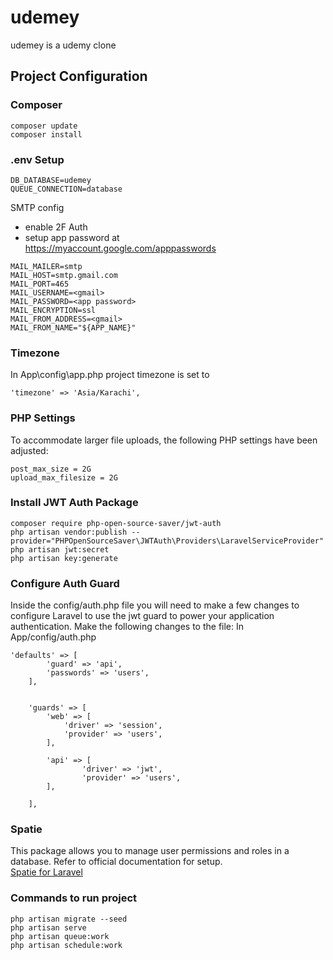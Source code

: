 # udemey
udemey is a udemy clone
  
## Project Configuration
### Composer
```
composer update
composer install
```
### .env Setup
```
DB_DATABASE=udemey
QUEUE_CONNECTION=database
```
SMTP config
- enable 2F Auth
- setup app password at </br>
https://myaccount.google.com/apppasswords
```
MAIL_MAILER=smtp
MAIL_HOST=smtp.gmail.com
MAIL_PORT=465
MAIL_USERNAME=<gmail>
MAIL_PASSWORD=<app password>
MAIL_ENCRYPTION=ssl
MAIL_FROM_ADDRESS=<gmail>
MAIL_FROM_NAME="${APP_NAME}"
```
### Timezone
In App\config\app.php project timezone is set to 
```
'timezone' => 'Asia/Karachi',
```
### PHP Settings
To accommodate larger file uploads, the following PHP settings have been adjusted:
```
post_max_size = 2G
upload_max_filesize = 2G
```
###  Install JWT Auth Package 
```
composer require php-open-source-saver/jwt-auth
php artisan vendor:publish --provider="PHPOpenSourceSaver\JWTAuth\Providers\LaravelServiceProvider"
php artisan jwt:secret
php artisan key:generate
```
### Configure Auth Guard
Inside the config/auth.php file you will need to make a few changes to configure Laravel to use the jwt guard to power your application authentication.
Make the following changes to the file:
In App/config/auth.php
```
'defaults' => [
        'guard' => 'api',
        'passwords' => 'users',
    ],


    'guards' => [
        'web' => [
            'driver' => 'session',
            'provider' => 'users',
        ],

        'api' => [
                'driver' => 'jwt',
                'provider' => 'users',
        ],

    ],

```
### Spatie
This package allows you to manage user permissions and roles in a database.
Refer to official documentation for setup.
</br>
<a href="https://spatie.be/docs/laravel-permission/v6/installation-laravel"  target="_blank">Spatie for Laravel</a>

### Commands to run project
```
php artisan migrate --seed
php artisan serve
php artisan queue:work
php artisan schedule:work
```
